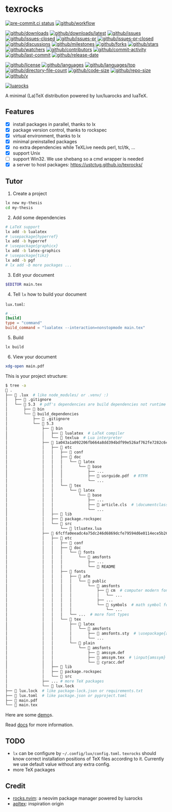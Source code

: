 # texrocks

[![pre-commit.ci status](https://results.pre-commit.ci/badge/github/ustctug/texrocks/main.svg)](https://results.pre-commit.ci/latest/github/ustctug/texrocks/main)
[![github/workflow](https://github.com/ustctug/texrocks/actions/workflows/main.yml/badge.svg)](https://github.com/ustctug/texrocks/actions)

[![github/downloads](https://shields.io/github/downloads/ustctug/texrocks/total)](https://github.com/ustctug/texrocks/releases)
[![github/downloads/latest](https://shields.io/github/downloads/ustctug/texrocks/latest/total)](https://github.com/ustctug/texrocks/releases/latest)
[![github/issues](https://shields.io/github/issues/ustctug/texrocks)](https://github.com/ustctug/texrocks/issues)
[![github/issues-closed](https://shields.io/github/issues-closed/ustctug/texrocks)](https://github.com/ustctug/texrocks/issues?q=is%3Aissue+is%3Aclosed)
[![github/issues-pr](https://shields.io/github/issues-pr/ustctug/texrocks)](https://github.com/ustctug/texrocks/pulls)
[![github/issues-pr-closed](https://shields.io/github/issues-pr-closed/ustctug/texrocks)](https://github.com/ustctug/texrocks/pulls?q=is%3Apr+is%3Aclosed)
[![github/discussions](https://shields.io/github/discussions/ustctug/texrocks)](https://github.com/ustctug/texrocks/discussions)
[![github/milestones](https://shields.io/github/milestones/all/ustctug/texrocks)](https://github.com/ustctug/texrocks/milestones)
[![github/forks](https://shields.io/github/forks/ustctug/texrocks)](https://github.com/ustctug/texrocks/network/members)
[![github/stars](https://shields.io/github/stars/ustctug/texrocks)](https://github.com/ustctug/texrocks/stargazers)
[![github/watchers](https://shields.io/github/watchers/ustctug/texrocks)](https://github.com/ustctug/texrocks/watchers)
[![github/contributors](https://shields.io/github/contributors/ustctug/texrocks)](https://github.com/ustctug/texrocks/graphs/contributors)
[![github/commit-activity](https://shields.io/github/commit-activity/w/ustctug/texrocks)](https://github.com/ustctug/texrocks/graphs/commit-activity)
[![github/last-commit](https://shields.io/github/last-commit/ustctug/texrocks)](https://github.com/ustctug/texrocks/commits)
[![github/release-date](https://shields.io/github/release-date/ustctug/texrocks)](https://github.com/ustctug/texrocks/releases/latest)

[![github/license](https://shields.io/github/license/ustctug/texrocks)](https://github.com/ustctug/texrocks/blob/main/LICENSE)
[![github/languages](https://shields.io/github/languages/count/ustctug/texrocks)](https://github.com/ustctug/texrocks)
[![github/languages/top](https://shields.io/github/languages/top/ustctug/texrocks)](https://github.com/ustctug/texrocks)
[![github/directory-file-count](https://shields.io/github/directory-file-count/ustctug/texrocks)](https://github.com/ustctug/texrocks)
[![github/code-size](https://shields.io/github/languages/code-size/ustctug/texrocks)](https://github.com/ustctug/texrocks)
[![github/repo-size](https://shields.io/github/repo-size/ustctug/texrocks)](https://github.com/ustctug/texrocks)
[![github/v](https://shields.io/github/v/release/ustctug/texrocks)](https://github.com/ustctug/texrocks)

[![luarocks](https://img.shields.io/luarocks/v/Freed-Wu/texrocks)](https://luarocks.org/modules/Freed-Wu/texrocks)

A minimal (La)TeX distribution powered by lux/luarocks and luaTeX.

## Features

- [x] install packages in parallel, thanks to lx
- [x] package version control, thanks to rockspec
- [x] virtual environment, thanks to lx
- [x] minimal preinstalled packages
- [x] no extra dependencies while TeXLive needs perl, tcl/tk, ...
- [x] support Unix
- [ ] support Win32. We use shebang so a cmd wrapper is needed
- [x] a server to host packages: <https://ustctug.github.io/texrocks/>

## Tutor

<!-- markdownlint-disable MD029 -->

1. Create a project

```sh
lx new my-thesis
cd my-thesis
```

2. Add some dependencies

```sh
# LaTeX support
lx add -b lualatex
# \usepackage{hyperref}
lx add -b hyperref
# \usepackage{graphicx}
lx add -b latex-graphics
# \usepackage{tikz}
lx add -b pgf
# lx add -b more packages ...
```

3. Edit your document

```sh
$EDITOR main.tex
```

4. Tell `lx` how to build your document

`lux.toml`:

```toml
# ...
[build]
type = "command"
build_command = "lualatex --interaction=nonstopmode main.tex"
```

5. Build

```sh
lx build
```

6. View your document

```sh
xdg-open main.pdf
```

This is your project structure:

```sh
$ tree -a
 .
├──  .lux  # like node_modules/ or .venv/ :)
│   ├──  .gitignore
│   └──  5.3  # pdf's dependencies are build dependencies not runtime
│       ├──  bin
│       └──  build_dependencies
│           ├──  .gitignore
│           └──  5.3
│               ├──  bin
│               │   ├──  lualatex  # LaTeX compiler
│               │   └──  texlua  # Lua interpreter
│               ├──  1a043a1a092206fb664a8dd394bdf99e526af762fe7282c6ccf49bc0ec23521e-latex-base@2024.11.01-2
│               │   ├──  etc
│               │   │   ├──  conf
│               │   │   ├──  doc
│               │   │   │   └──  latex
│               │   │   │       └──  base
│               │   │   │           ├── ...
│               │   │   │           ├──  usrguide.pdf  # RTFM
│               │   │   │           └── ...
│               │   │   └──  tex
│               │   │       └──  latex
│               │   │           └──  base
│               │   │               ├── ...
│               │   │               ├──  article.cls  # \documentclass{article}
│               │   │               └── ...
│               │   ├──  lib
│               │   ├──  package.rockspec
│               │   └──  src
│               │       └──  ltluatex.lua
│               ├──  6fcffa0eeadc4a75dc246d6869dcfe79594d6e0114ece5b260b9216a3d40cdfb-amsfonts@3.04-1
│               │   ├──  etc
│               │   │   ├──  conf
│               │   │   ├──  doc
│               │   │   │   └──  fonts
│               │   │   │       └──  amsfonts
│               │   │   │           ├── ...
│               │   │   │           └── 󰂺 README
│               │   │   ├──  fonts
│               │   │   │   ├──  afm
│               │   │   │   │   └──  public
│               │   │   │   │       └──  amsfonts
│               │   │   │   │           ├──  cm  # computer modern fonts
│               │   │   │   │           │   └── ...
│               │   │   │   │           ├── ...
│               │   │   │   │           └──  symbols  # math symbol fonts
│               │   │   │   │               └── ...
│               │   │   │   └── ...  # more font types
│               │   │   └──  tex
│               │   │       ├──  latex
│               │   │       │   └──  amsfonts
│               │   │       │       ├──  amsfonts.sty  # \usepackage{amsfonts}
│               │   │       │       └── ...
│               │   │       └──  plain
│               │   │           └──  amsfonts
│               │   │               ├──  amssym.def
│               │   │               ├──  amssym.tex  # \input{amssym}
│               │   │               └──  cyracc.def
│               │   ├──  lib
│               │   ├──  package.rockspec
│               │   └──  src
│               ├── ... # more TeX packages
│               └──  lux.lock
├──  lux.lock  # like package-lock.json or requirements.txt
├──  lux.toml  # like package.json or pyproject.toml
├──  main.pdf
└──  main.tex
```

Here are some [demo](packages/)s.

Read [docs](docs/) for more information.

## TODO

- `lx` can be configure by `~/.config/lux/config.toml`. `texrocks` should
  know correct installation positions of TeX files according to it. Currently we
  use default value without any extra config.
- more TeX packages

## Credit

- [rocks.nvim](https://github.com/nvim-neorocks/rocks.nvim): a neovim package
  manager powered by luarocks
- [apltex](https://github.com/RadioNoiseE/apltex): inspiration origin
